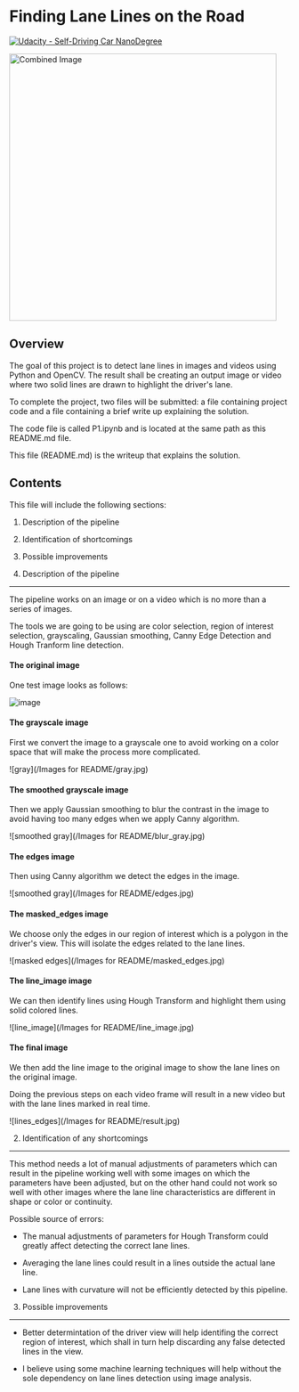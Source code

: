 # **Finding Lane Lines on the Road**
[![Udacity - Self-Driving Car NanoDegree](https://s3.amazonaws.com/udacity-sdc/github/shield-carnd.svg)](http://www.udacity.com/drive)

<img src="examples/laneLines_thirdPass.jpg" width="480" alt="Combined Image" />

Overview
---

The goal of this project is to detect lane lines in images and videos using Python and OpenCV. The result shall be creating an output image or video where two solid lines are drawn to highlight the driver's lane.

To complete the project, two files will be submitted: a file containing project code and a file containing a brief write up explaining the solution.

The code file is called P1.ipynb and is located at the same path as this README.md file.

This file (README.md) is the writeup that explains the solution.


Contents
---
This file will include the following sections:

1. Description of the pipeline

2. Identification of shortcomings

3. Possible improvements


1. Description of the pipeline
---
The pipeline works on an image or on a video which is no more than a series of images.

The tools we are going to be using are color selection, region of interest selection, grayscaling, Gaussian smoothing, Canny Edge Detection and Hough Tranform line detection.

#### The original image
One test image looks as follows:

![image](/test_images/solidYellowCurve2.jpg)

#### The grayscale image
First we convert the image to a grayscale one to avoid working on a color space that will make the process more complicated.

![gray](/Images for README/gray.jpg)

#### The smoothed grayscale image
Then we apply Gaussian smoothing to blur the contrast in the image to avoid having too many edges when we apply Canny algorithm.

![smoothed gray](/Images for README/blur_gray.jpg)

#### The edges image
Then using Canny algorithm we detect the edges in the image.

![smoothed gray](/Images for README/edges.jpg)

#### The masked_edges image
We choose only the edges in our region of interest which is a polygon in the driver's view. This will isolate the edges related to the lane lines.

![masked edges](/Images for README/masked_edges.jpg)

#### The line_image image
We can then identify lines using Hough Transform and highlight them using solid colored lines.  

![line_image](/Images for README/line_image.jpg)

#### The final image
We then add the line image to the original image to show the lane lines on the original image.

Doing the previous steps on each video frame will result in a new video but with the lane lines marked in real time.

![lines_edges](/Images for README/result.jpg)

2. Identification of any shortcomings
---
This method needs a lot of manual adjustments of parameters which can result in the pipeline working well with some images on which the parameters have been adjusted, but on the other hand could not work so well with other images where the lane line characteristics are different in shape or color or continuity.   

Possible source of errors:
- The manual adjustments of parameters for Hough Transform could greatly affect detecting the correct lane lines.

- Averaging the lane lines could result in a lines outside the actual lane line.

- Lane lines with curvature will not be efficiently detected by this pipeline.


3. Possible improvements
---
- Better determintation of the driver view will help identifing the correct region of interest, which shall in turn help discarding any false detected lines in the view.

- I believe using some machine learning techniques will help without the sole dependency on lane lines detection using image analysis.
